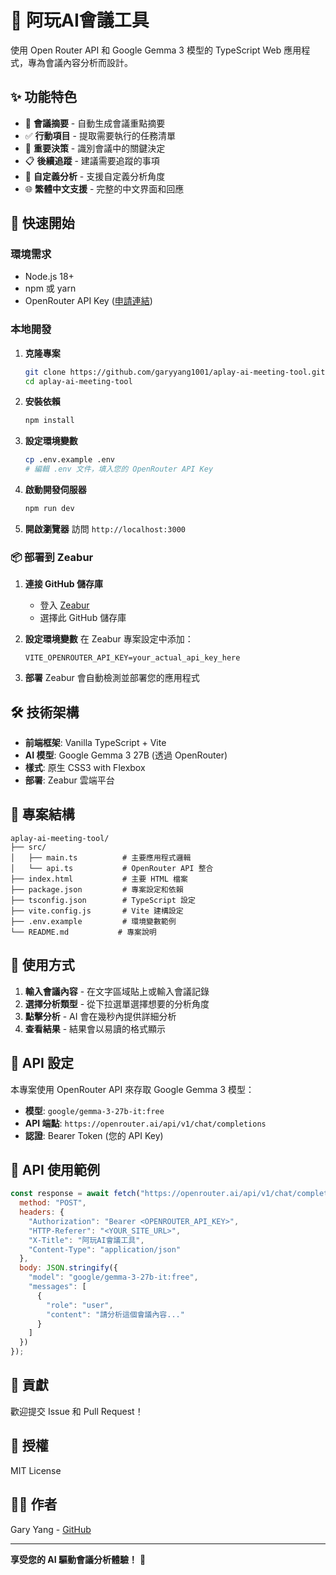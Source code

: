 # 🤖 阿玩AI會議工具

使用 Open Router API 和 Google Gemma 3 模型的 TypeScript Web 應用程式，專為會議內容分析而設計。

## ✨ 功能特色

- 📝 **會議摘要** - 自動生成會議重點摘要
- ✅ **行動項目** - 提取需要執行的任務清單
- 🎯 **重要決策** - 識別會議中的關鍵決定
- 📋 **後續追蹤** - 建議需要追蹤的事項
- 🎨 **自定義分析** - 支援自定義分析角度
- 🌐 **繁體中文支援** - 完整的中文界面和回應

## 🚀 快速開始

### 環境需求

- Node.js 18+
- npm 或 yarn
- OpenRouter API Key ([申請連結](https://openrouter.ai/))

### 本地開發

1. **克隆專案**
   ```bash
   git clone https://github.com/garyyang1001/aplay-ai-meeting-tool.git
   cd aplay-ai-meeting-tool
   ```

2. **安裝依賴**
   ```bash
   npm install
   ```

3. **設定環境變數**
   ```bash
   cp .env.example .env
   # 編輯 .env 文件，填入您的 OpenRouter API Key
   ```

4. **啟動開發伺服器**
   ```bash
   npm run dev
   ```

5. **開啟瀏覽器**
   訪問 `http://localhost:3000`

### 📦 部署到 Zeabur

1. **連接 GitHub 儲存庫**
   - 登入 [Zeabur](https://zeabur.com/)
   - 選擇此 GitHub 儲存庫

2. **設定環境變數**
   在 Zeabur 專案設定中添加：
   ```
   VITE_OPENROUTER_API_KEY=your_actual_api_key_here
   ```

3. **部署**
   Zeabur 會自動檢測並部署您的應用程式

## 🛠 技術架構

- **前端框架**: Vanilla TypeScript + Vite
- **AI 模型**: Google Gemma 3 27B (透過 OpenRouter)
- **樣式**: 原生 CSS3 with Flexbox
- **部署**: Zeabur 雲端平台

## 🔧 專案結構

```
aplay-ai-meeting-tool/
├── src/
│   ├── main.ts          # 主要應用程式邏輯
│   └── api.ts           # OpenRouter API 整合
├── index.html           # 主要 HTML 檔案
├── package.json         # 專案設定和依賴
├── tsconfig.json        # TypeScript 設定
├── vite.config.js       # Vite 建構設定
├── .env.example         # 環境變數範例
└── README.md           # 專案說明
```

## 🎯 使用方式

1. **輸入會議內容** - 在文字區域貼上或輸入會議記錄
2. **選擇分析類型** - 從下拉選單選擇想要的分析角度
3. **點擊分析** - AI 會在幾秒內提供詳細分析
4. **查看結果** - 結果會以易讀的格式顯示

## 🔑 API 設定

本專案使用 OpenRouter API 來存取 Google Gemma 3 模型：

- **模型**: `google/gemma-3-27b-it:free`
- **API 端點**: `https://openrouter.ai/api/v1/chat/completions`
- **認證**: Bearer Token (您的 API Key)

## 🚀 API 使用範例

```javascript
const response = await fetch("https://openrouter.ai/api/v1/chat/completions", {
  method: "POST",
  headers: {
    "Authorization": "Bearer <OPENROUTER_API_KEY>",
    "HTTP-Referer": "<YOUR_SITE_URL>",
    "X-Title": "阿玩AI會議工具",
    "Content-Type": "application/json"
  },
  body: JSON.stringify({
    "model": "google/gemma-3-27b-it:free",
    "messages": [
      {
        "role": "user",
        "content": "請分析這個會議內容..."
      }
    ]
  })
});
```

## 🤝 貢獻

歡迎提交 Issue 和 Pull Request！

## 📄 授權

MIT License

## 👨‍💻 作者

Gary Yang - [GitHub](https://github.com/garyyang1001)

---

**享受您的 AI 驅動會議分析體驗！** 🚀
